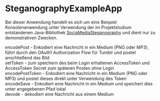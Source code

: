 # SteganographyExampleApp
Bei dieser Anwendung handelt es sich um eine Beispiel Konsolenanwendung unter Verwendung der im Projektstudium entstandenen Java-Bibliothek [SociaMediaSteganography](https://github.com/enricoDec/ProjektStudiumSteganography) und dient nur zu demonstrativen Zwecken.


encodePost - Enkodiert eine Nachricht in ein Medium (PNG oder MP3), führt durch den OAuth1 Authorization Flow für Tumblr und postet anschließend das Bild  
setToken - zum speichern des beim Login erhaltenen AccessToken und AccessToken Secret zum späteren Posten ohne Login  
encodePostToken - Enkodiert eine Nachricht in ein Medium (PNG oder MP3) und postet dieses direkt unter Verwendung des Token  
encodeSave - Enkodiert eine Nachricht in ein Medium und speichert dies unter angegebenen Pfad lokal  
devode - dekodiert eine Nachricht aus einem Medium  
 
